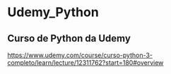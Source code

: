 # Udemy_Python
## Curso de Python da Udemy
https://www.udemy.com/course/curso-python-3-completo/learn/lecture/12311762?start=180#overview

